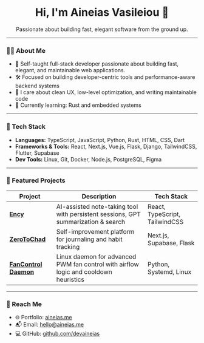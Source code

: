 <h1 align="center">Hi, I'm Aineias Vasileiou 👋</h1>
<p align="center">
  Passionate about building fast, elegant software from the ground up.
</p>

---

### 👨‍💻 About Me

- 🧠 Self-taught full-stack developer passionate about building fast, elegant, and maintainable web applications.
- 🛠️ Focused on building developer-centric tools and performance-aware backend systems  
- 🎯 I care about clean UX, low-level optimization, and writing maintainable code  
- 🌱 Currently learning: Rust and embedded systems

---

### 🧰 Tech Stack

- **Languages:** TypeScript, JavaScript, Python, Rust, HTML, CSS, Dart
- **Frameworks & Tools:** React, Next.js, Vue.js, Flask, Django, TailwindCSS, Flutter, Supabase  
- **Dev Tools:** Linux, Git, Docker, Node.js, PostgreSQL, Figma

---

### 🚀 Featured Projects

| Project        | Description                                                                                     | Tech Stack                                      |
|----------------|-------------------------------------------------------------------------------------------------|-------------------------------------------------|
| [**Ency**](https://github.com/devaineias/ency)           | AI-assisted note-taking tool with persistent sessions, GPT summarization & search     | React, TypeScript, TailwindCSS         |
| [**ZeroToChad**](https://github.com/devaineias/zero-to-chad/) | Self-improvement platform for journaling and habit tracking                           | Next.js, Supabase, Flask                   |
| [**FanControl Daemon**](https://github.com/devaineias/Smart-Fan-Control) | Linux daemon for advanced PWM fan control with airflow logic and cooldown heuristics | Python, Systemd, Linux                            |


---

### 🔗 Reach Me

- 🌐 Portfolio: [aineias.me](https://aineias.me)  
- 📬 Email: hello@aineias.me  
- 💻 GitHub: [github.com/devaineias](https://github.com/devaineias)


